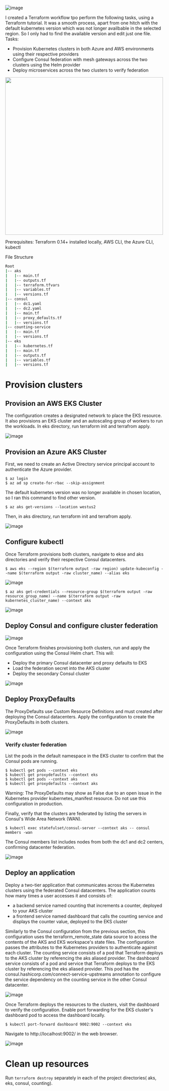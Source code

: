 ![image](https://github.com/ZCHAnalytics/multi-cloud-kubernetes/assets/146954022/7d4da6cd-6ca4-4643-abe5-0d7e0d21e22d)

I created a Terraform workflow tpo perform the following tasks, using a Terraform tutorial. It was a smooth process, apart from one hitch with the default kubernetes version which was not longer availbable in the selected region. So I only had to find the available version and edit just one file. 
Tasks:
- Provision Kubernetes clusters in both Azure and AWS environments using their respective providers
- Configure Consul federation with mesh gateways across the two clusters using the Helm provider
- Deploy microservices across the two clusters to verify federation

<img src="https://github.com/ZCHAnalytics/multi-cloud-kubernetes/assets/146954022/8d3a8f57-f752-41cc-8eee-d09a7e8995ea" width="500">

Prerequisites: Terraform 0.14+ installed locally, AWS CLI, the Azure CLI, kubectl

File Structure
```bash
Root
|-- aks
|   |-- main.tf
|   |-- outputs.tf
|   |-- terraform.tfvars
|   |-- variables.tf
|   |-- versions.tf
|-- consul
|   |-- dc1.yaml
|   |-- dc2.yaml
|   |-- main.tf
|   |-- proxy_defaults.tf
|   |-- versions.tf
|-- counting-service
|   |-- main.tf
|   |-- versions.tf
|-- eks
|   |-- kubernetes.tf
|   |-- main.tf
|   |-- outputs.tf
|   |-- variables.tf
|   |-- versions.tf
```
# Provision clusters
## Provision an AWS EKS Cluster
The configuration creates a designated network to place the EKS resource. It also provisions an EKS cluster and an autoscaling group of workers to run the workloads. In eks directory, run terraform init and terrafrom apply.

![image](https://github.com/ZCHAnalytics/multi-cloud-kubernetes/assets/146954022/b2ac8f0e-8a40-4415-854d-40c222a0d0d8)

## Provision an Azure AKS Cluster
First, we need to create an Active Directory service principal account to authenticate the Azure provider.
```
$ az login
$ az ad sp create-for-rbac --skip-assignment
```
The default kubernetes version was no longer available in chosen location, so I ran this command to find other version.
```
$ az aks get-versions --location westus2 
```
Then, in aks directory, run terraform init and terrafrom apply.

![image](https://github.com/ZCHAnalytics/multi-cloud-kubernetes/assets/146954022/e96df87a-1a25-41f4-9354-37adac836b51)

## Configure kubectl
Once Terraform provisions both clusters, navigate to ekse and aks directories and verify their respective Consul datacenters.
```
$ aws eks --region $(terraform output -raw region) update-kubeconfig --name $(terraform output -raw cluster_name) --alias eks
```
![image](https://github.com/ZCHAnalytics/multi-cloud-kubernetes/assets/146954022/52c14036-7c03-410b-ba19-2a2f3b6b737e)

```
$ az aks get-credentials --resource-group $(terraform output -raw resource_group_name) --name $(terraform output -raw kubernetes_cluster_name) --context aks
```
![image](https://github.com/ZCHAnalytics/multi-cloud-kubernetes/assets/146954022/85999fdb-5b5a-441e-8fc5-9f5722e38de4)

## Deploy Consul and configure cluster federation

![image](https://github.com/ZCHAnalytics/multi-cloud-kubernetes/assets/146954022/6ef722a3-9813-4cb1-b918-4c50678b214e)

Once Terraform finishes provisioning both clusters, run and apply the configuration using the Consul Helm chart. This will: 
- Deploy the primary Consul datacenter and proxy defaults to EKS
- Load the federation secret into the AKS cluster
- Deploy the secondary Consul cluster

![image](https://github.com/ZCHAnalytics/multi-cloud-kubernetes/assets/146954022/5d61f07c-affd-4902-89ec-231a7079e88c)

## Deploy ProxyDefaults
The ProxyDefaults use Custom Resource Definitions and must created after deploying the Consul datacenters. Apply the configuration to create the ProxyDefaults in both clusters. 

![image](https://github.com/ZCHAnalytics/multi-cloud-kubernetes/assets/146954022/d936c9f6-445e-4508-8cf9-b4bf6c9bfef0)

### Verify cluster federation
List the pods in the default namespace in the EKS cluster to confirm that the Consul pods are running.
```
$ kubectl get pods --context eks
$ kubectl get proxydefaults --context eks
$ kubectl get pods --context aks
$ kubectl get proxydefaults --context aks
```
Warning: The ProxyDefaults may show as False due to an open issue in the Kubernetes provider kubernetes_manifest resource. Do not use this configuration in production.

Finally, verify that the clusters are federated by listing the servers in Consul's Wide Area Network (WAN).
```
$ kubectl exec statefulset/consul-server --context aks -- consul members -wan
```
The Consul members list includes nodes from both the dc1 and dc2 centers, confirming datacenter federation.

![image](https://github.com/ZCHAnalytics/multi-cloud-kubernetes/assets/146954022/12a1678c-0bda-4260-a16d-7bc21cda3cae)

## Deploy an application
Deploy a two-tier application that communicates across the Kubernetes clusters using the federated Consul datacenters. The application counts how many times a user accesses it and consists of:
- a backend service named counting that increments a counter, deployed to your AKS cluster
- a frontend service named dashboard that calls the counting service and displays the counter value, deployed to the EKS cluster

Similarly to the Consul configuration from the previous section, this configuration uses the terraform_remote_state data source to access the contents of the AKS and EKS workspace's state files.
The configuration passes the attributes to the Kubernetes providers to authenticate against each cluster.
The counting service consists of a pod that Terraform deploys to the AKS cluster by referencing the aks aliased provider.
The dashboard service consists of a pod and service that Terraform deploys to the EKS cluster by referencing the eks aliased provider. 
This pod has the consul.hashicorp.com/connect-service-upstreams annotation to configure the service dependency on the counting service in the other Consul datacenter.

![image](https://github.com/ZCHAnalytics/multi-cloud-kubernetes/assets/146954022/d555dd66-f1cc-43fe-b879-7d6bcd659f26)

Once Terraform deploys the resources to the clusters, visit the dashboard to verify the configuration. Enable port forwarding for the EKS cluster's dashboard pod to access the dashboard locally.
```
$ kubectl port-forward dashboard 9002:9002 --context eks
```
Navigate to http://localhost:9002/ in the web browser. 

![image](https://github.com/ZCHAnalytics/multi-cloud-kubernetes/assets/146954022/c09d0780-e45a-4863-b01c-f2bc3e4886ec)

# Clean up resources
Run `terraform destroy` separately in each of the project directories( aks, eks, consul, counting). 
